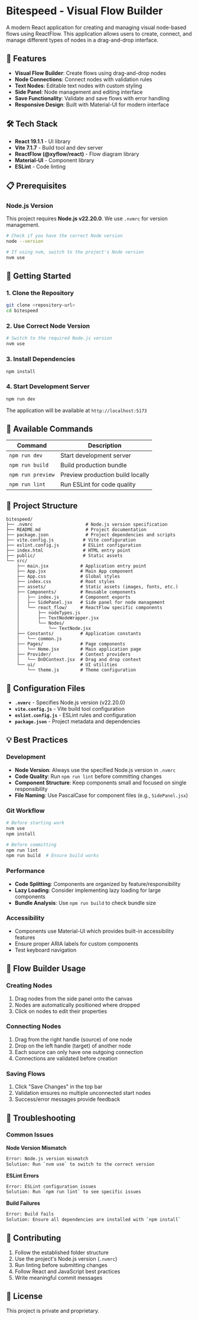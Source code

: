 # Bitespeed - Visual Flow Builder

A modern React application for creating and managing visual node-based flows using ReactFlow. This application allows users to create, connect, and manage different types of nodes in a drag-and-drop interface.

## 🚀 Features

- **Visual Flow Builder**: Create flows using drag-and-drop nodes
- **Node Connections**: Connect nodes with validation rules
- **Text Nodes**: Editable text nodes with custom styling
- **Side Panel**: Node management and editing interface
- **Save Functionality**: Validate and save flows with error handling
- **Responsive Design**: Built with Material-UI for modern interface

## 🛠️ Tech Stack

- **React 19.1.1** - UI library
- **Vite 7.1.7** - Build tool and dev server
- **ReactFlow (@xyflow/react)** - Flow diagram library
- **Material-UI** - Component library
- **ESLint** - Code linting

## 📋 Prerequisites

### Node.js Version

This project requires **Node.js v22.20.0**. We use `.nvmrc` for version management.

```bash
# Check if you have the correct Node version
node --version

# If using nvm, switch to the project's Node version
nvm use
```

## 🚀 Getting Started

### 1. Clone the Repository

```bash
git clone <repository-url>
cd bitespeed
```

### 2. Use Correct Node Version

```bash
# Switch to the required Node.js version
nvm use
```

### 3. Install Dependencies

```bash
npm install
```

### 4. Start Development Server

```bash
npm run dev
```

The application will be available at `http://localhost:5173`

## 📜 Available Commands

| Command           | Description                      |
| ----------------- | -------------------------------- |
| `npm run dev`     | Start development server         |
| `npm run build`   | Build production bundle          |
| `npm run preview` | Preview production build locally |
| `npm run lint`    | Run ESLint for code quality      |

## 📁 Project Structure

```
bitespeed/
├── .nvmrc                    # Node.js version specification
├── README.md                 # Project documentation
├── package.json              # Project dependencies and scripts
├── vite.config.js           # Vite configuration
├── eslint.config.js         # ESLint configuration
├── index.html               # HTML entry point
├── public/                  # Static assets
└── src/
    ├── main.jsx            # Application entry point
    ├── App.jsx             # Main App component
    ├── App.css             # Global styles
    ├── index.css           # Root styles
    ├── assets/             # Static assets (images, fonts, etc.)
    ├── Components/         # Reusable components
    │   ├── index.js        # Component exports
    │   ├── SidePanel.jsx   # Side panel for node management
    │   └── react_flow/     # ReactFlow specific components
    │       ├── nodeTypes.js
    │       ├── TextNodeWrapper.jsx
    │       └── Nodes/
    │           └── TextNode.jsx
    ├── Constants/          # Application constants
    │   └── common.js
    ├── Pages/              # Page components
    │   └── Home.jsx        # Main application page
    ├── Provider/           # Context providers
    │   └── DnDContext.jsx  # Drag and drop context
    └── ui/                 # UI utilities
        └── theme.js        # Theme configuration
```

## 🔧 Configuration Files

- **`.nvmrc`** - Specifies Node.js version (v22.20.0)
- **`vite.config.js`** - Vite build tool configuration
- **`eslint.config.js`** - ESLint rules and configuration
- **`package.json`** - Project metadata and dependencies

## 💡 Best Practices

### Development

- **Node Version**: Always use the specified Node.js version in `.nvmrc`
- **Code Quality**: Run `npm run lint` before committing changes
- **Component Structure**: Keep components small and focused on single responsibility
- **File Naming**: Use PascalCase for component files (e.g., `SidePanel.jsx`)

### Git Workflow

```bash
# Before starting work
nvm use
npm install

# Before committing
npm run lint
npm run build  # Ensure build works
```

### Performance

- **Code Splitting**: Components are organized by feature/responsibility
- **Lazy Loading**: Consider implementing lazy loading for large components
- **Bundle Analysis**: Use `npm run build` to check bundle size

### Accessibility

- Components use Material-UI which provides built-in accessibility features
- Ensure proper ARIA labels for custom components
- Test keyboard navigation

## 🔄 Flow Builder Usage

### Creating Nodes

1. Drag nodes from the side panel onto the canvas
2. Nodes are automatically positioned where dropped
3. Click on nodes to edit their properties

### Connecting Nodes

1. Drag from the right handle (source) of one node
2. Drop on the left handle (target) of another node
3. Each source can only have one outgoing connection
4. Connections are validated before creation

### Saving Flows

1. Click "Save Changes" in the top bar
2. Validation ensures no multiple unconnected start nodes
3. Success/error messages provide feedback

## 🐛 Troubleshooting

### Common Issues

**Node Version Mismatch**

```bash
Error: Node.js version mismatch
Solution: Run `nvm use` to switch to the correct version
```

**ESLint Errors**

```bash
Error: ESLint configuration issues
Solution: Run `npm run lint` to see specific issues
```

**Build Failures**

```bash
Error: Build fails
Solution: Ensure all dependencies are installed with `npm install`
```

## 🤝 Contributing

1. Follow the established folder structure
2. Use the project's Node.js version (`.nvmrc`)
3. Run linting before submitting changes
4. Follow React and JavaScript best practices
5. Write meaningful commit messages

## 📄 License

This project is private and proprietary.
